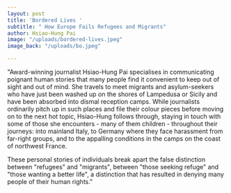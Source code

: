 ```yaml
---
layout: post
title: 'Bordered Lives '
subtitle: " How Europe Fails Refugees and Migrants"
author: Hsiao-Hung Pai
image: "/uploads/bordered-lives.jpeg"
image_back: "/uploads/bo.jpeg"

---
```

"Award-winning journalist Hsiao-Hung Pai specialises in communicating poignant human stories that many people find it convenient to keep out of sight and out of mind. She travels to meet migrants and asylum-seekers who have just been washed up on the shores of Lampedusa or Sicily and have been absorbed into dismal reception camps. While journalists ordinarily pitch up in such places and file their colour pieces before moving on to the next hot topic, Hsiao-Hung follows through, staying in touch with some of those she encounters - many of them children - throughout their journeys: into mainland Italy, to Germany where they face harassment from far-right groups, and to the appalling conditions in the camps on the coast of northwest France.  
  
These personal stories of individuals break apart the false distinction between "refugees" and "migrants", between "those seeking refuge" and "those wanting a better life", a distinction that has resulted in denying many people of their human rights."